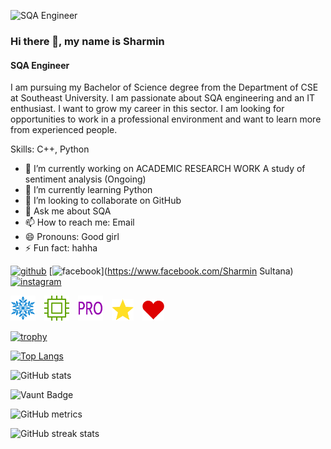 ![SQA Engineer ](https://scontent.fdac24-5.fna.fbcdn.net/v/t39.30808-1/450425107_1128221468264833_9025569050307314847_n.jpg?stp=dst-jpg_s200x200&_nc_cat=100&ccb=1-7&_nc_sid=0ecb9b&_nc_eui2=AeFcVd_BiSQu85hwp9JpHrVQJlM2evbAuC0mUzZ69sC4LYsJn8kYw5Rkm-vDY5bnoF2aj-ZSSsrarHZZ-4Eeg4yb&_nc_ohc=YnTsnnMFuWEQ7kNvgH1ROzG&_nc_ht=scontent.fdac24-5.fna&oh=00_AYBNh8QcjR2Ae7nvtaVSBINdyrRtyMxBIiW2rRP65Hj8Ag&oe=6694907B)

### Hi there 👋, my name is Sharmin 
#### SQA Engineer 


I am pursuing my Bachelor of Science degree from the
Department of CSE at Southeast University. I am passionate about
SQA engineering and an IT enthusiast. I want to grow my career in
this sector. I am looking for opportunities to work in a professional
environment and want to learn more from experienced people.

Skills:  C++, Python 

- 🔭 I’m currently working on ACADEMIC RESEARCH WORK A study of sentiment analysis (Ongoing) 
- 🌱 I’m currently learning Python 
- 👯 I’m looking to collaborate on GitHub 
- 💬 Ask me about SQA 
- 📫 How to reach me: Email 
- 😄 Pronouns: Good girl 
- ⚡ Fun fact: hahha 


[<img src='https://cdn.jsdelivr.net/npm/simple-icons@3.0.1/icons/github.svg' alt='github' height='40'>](https://github.com/sharminsultana2023)  [<img src='https://cdn.jsdelivr.net/npm/simple-icons@3.0.1/icons/facebook.svg' alt='facebook' height='40'>](https://www.facebook.com/Sharmin Sultana)  [<img src='https://cdn.jsdelivr.net/npm/simple-icons@3.0.1/icons/instagram.svg' alt='instagram' height='40'>](https://www.instagram.com/sharmin_sultana2023/)  

<a href='https://archiveprogram.github.com/'><img src='https://raw.githubusercontent.com/acervenky/animated-github-badges/master/assets/acbadge.gif' width='40' height='40'></a> <a href='https://docs.github.com/en/developers'><img src='https://raw.githubusercontent.com/acervenky/animated-github-badges/master/assets/devbadge.gif' width='40' height='40'></a> <a href='https://github.com/pricing'><img src='https://raw.githubusercontent.com/acervenky/animated-github-badges/master/assets/pro.gif' width='40' height='40'></a> <a href='https://stars.github.com/'><img src='https://raw.githubusercontent.com/acervenky/animated-github-badges/master/assets/starbadge.gif' width='35' height='35'></a> <a href='https://docs.github.com/en/github/supporting-the-open-source-community-with-github-sponsors'><img src='https://raw.githubusercontent.com/acervenky/animated-github-badges/master/assets/sponsorbadge.gif' width='35' height='35'></a> 

[![trophy](https://github-profile-trophy.vercel.app/?username=sharminsultana2023)](https://github.com/ryo-ma/github-profile-trophy)

[![Top Langs](https://github-readme-stats.vercel.app/api/top-langs/?username=sharminsultana2023)](https://github.com/anuraghazra/github-readme-stats)

![GitHub stats](https://github-readme-stats.vercel.app/api?username=sharminsultana2023&show_icons=true&count_private=true)  

![Vaunt Badge](https://api.vaunt.dev/v1/github/entities/sharminsultana2023/contributions?format=svg&private=true)  

![GitHub metrics](https://metrics.lecoq.io/sharminsultana2023)  

![GitHub streak stats](https://streak-stats.demolab.com/?user=sharminsultana2023)  

